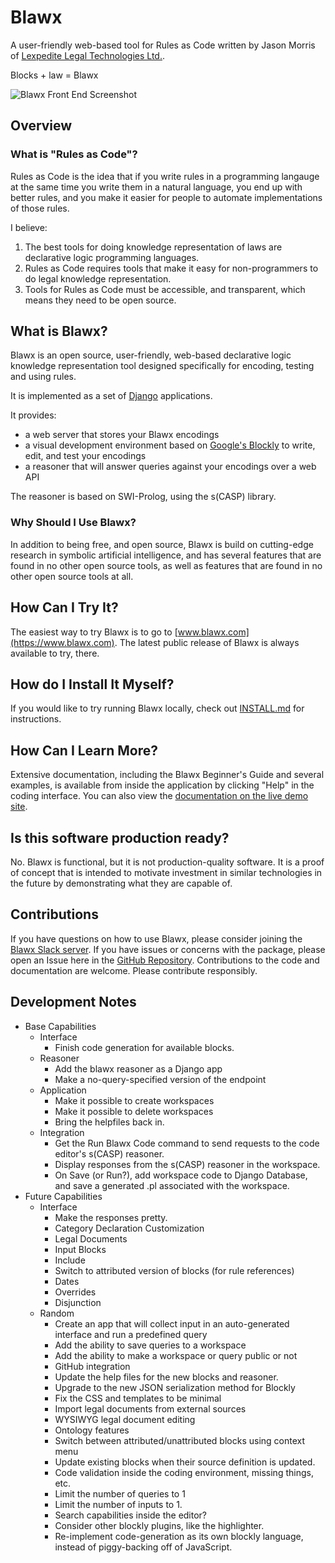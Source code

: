 # Blawx

A user-friendly web-based tool for Rules as Code written by Jason Morris of [Lexpedite Legal Technologies Ltd.](https://lexpedite.ca).

Blocks + law = Blawx

![Blawx Front End Screenshot](blawx_screenshot_v1.png)

## Overview

### What is "Rules as Code"?
Rules as Code is the idea that if you write rules in a programming langauge at the same time you write them in a natural language,
you end up with better rules, and you make it easier for people to automate implementations of those rules.

I believe:
1. The best tools for doing knowledge representation of laws are declarative logic programming languages.
2. Rules as Code requires tools that make it easy for non-programmers to do legal knowledge representation.
3. Tools for Rules as Code must be accessible, and transparent, which means they need to be open source.

## What is Blawx?
Blawx is an open source, user-friendly, web-based declarative logic knowledge representation tool
designed specifically for encoding, testing and using rules.

It is implemented as a set of [Django](https://www.djangoproject.com/) applications.

It provides:
* a web server that stores your Blawx encodings
* a visual development environment based on [Google's Blockly](https://github.com/google/blockly)
  to write, edit, and test your encodings
* a reasoner that will answer queries against your encodings over a web API

The reasoner is based on SWI-Prolog, using the s(CASP) library.

### Why Should I Use Blawx?

In addition to being free, and open source, Blawx is build on cutting-edge research in symbolic artificial
intelligence, and has several features that are found in no other open source tools, as well as features
that are found in no other open source tools at all.

## How Can I Try It?
The easiest way to try Blawx is to go to [www.blawx.com](https://www.blawx.com). The latest public release of Blawx is always available
to try, there.

## How do I Install It Myself?
If you would like to try running Blawx locally, check out [INSTALL.md](INSTALL.md) for instructions.

## How Can I Learn More?
Extensive documentation, including the Blawx Beginner's Guide and several examples, is available from inside the application
by clicking "Help" in the coding interface. You can also view the [documentation on the live demo site](https://dev.blawx.com/docs).

## Is this software production ready?
No. Blawx is functional, but it is not production-quality software. It is a proof of concept that is intended to motivate
investment in similar technologies in the future by demonstrating what they are capable of.

## Contributions
If you have questions on how to use Blawx, please consider joining the [Blawx Slack server](https://blawx.slack.com).
If you have issues or concerns with the package, please open an Issue here in the [GitHub Repository](https://github.com/Blawx/blawx).
Contributions to the code and documentation are welcome. Please contribute responsibly.

## Development Notes
* Base Capabilities
  * Interface
    * Finish code generation for available blocks.
  * Reasoner
    * Add the blawx reasoner as a Django app
    * Make a no-query-specified version of the endpoint
  * Application
    * Make it possible to create workspaces
    * Make it possible to delete workspaces
    * Bring the helpfiles back in.
  * Integration
    * Get the Run Blawx Code command to send requests
      to the code editor's s(CASP) reasoner.
    * Display responses from the s(CASP) reasoner in the
      workspace.
    * On Save (or Run?), add workspace code to Django Database, and
      save a generated .pl associated with the workspace.
* Future Capabilities
  * Interface
    * Make the responses pretty.
    * Category Declaration Customization
    * Legal Documents
    * Input Blocks
    * Include
    * Switch to attributed version of blocks (for rule references)
    * Dates
    * Overrides
    * Disjunction
  * Random
    * Create an app that will collect
      input in an auto-generated interface and run a predefined query
    * Add the ability to save queries to a workspace
    * Add the ability to make a workspace or query public or not
    * GitHub integration
    * Update the help files for the new
    blocks and reasoner.
    * Upgrade to the new JSON serialization method for Blockly
    * Fix the CSS and templates to be minimal
    * Import legal documents from external sources
    * WYSIWYG legal document editing
    * Ontology features
    * Switch between attributed/unattributed blocks using context menu
    * Update existing blocks when their
    source definition is updated.
    * Code validation inside the coding environment, missing things, etc.
    * Limit the number of queries to 1
    * Limit the number of inputs to 1.
    * Search capabilities inside the editor?
    * Consider other blockly plugins, like the highlighter.
    * Re-implement code-generation as its own blockly language, instead of piggy-backing off of JavaScript.
